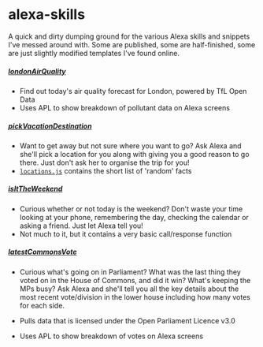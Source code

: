 # alexa-skills

A quick and dirty dumping ground for the various Alexa skills and snippets I've messed around with. Some are published, some are half-finished, some are just slightly modified templates I've found online.

##### [londonAirQuality](../londonAirQuality)

+ Find out today's air quality forecast for London, powered by TfL Open Data
+ Uses APL to show breakdown of pollutant data on Alexa screens

##### [pickVacationDestination](../pickVacationDestination)

+ Want to get away but not sure where you want to go? Ask Alexa and she'll pick a location for you along with giving you a good reason to go there. Just don't ask her to organise the trip for you!
+ [`locations.js`](../pickVacationDestination/locations.js) contains the short list of 'random' facts

##### [isItTheWeekend](../isItTheWeekend)

+ Curious whether or not today is the weekend? Don't waste your time looking at your phone, remembering the day, checking the calendar or asking a friend. Just let Alexa tell you!
+ Not much to it, but it contains a very basic call/response function

##### [latestCommonsVote](../latestCommonsVote)

+ Curious what's going on in Parliament? What was the last thing they voted on in the House of Commons, and did it win? What's keeping the MPs busy? Ask Alexa and she'll tell you all the key details about the most recent vote/division in the lower house including how many votes for each side.

+ Pulls data that is licensed under the Open Parliament Licence v3.0

+ Uses APL to show breakdown of votes on Alexa screens